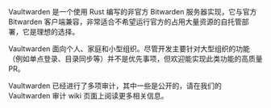 Vaultwarden 是一个使用 Rust 编写的非官方 Bitwarden 服务器实现，它与官方 Bitwarden 客户端兼容，非常适合不希望运行官方的占用大量资源的自托管部署，它是理想的选择。

Vaultwarden 面向个人、家庭和小型组织。尽管开发主要针对大型组织的功能（例如单点登录、目录同步等）并不是优先事项，但欢迎能实现此类功能的高质量 PR。

Vaultwarden 已经进行了多项审计，其中一些是公开的，请在我们的 Vaultwarden 审计 wiki 页面上阅读更多相关信息。
